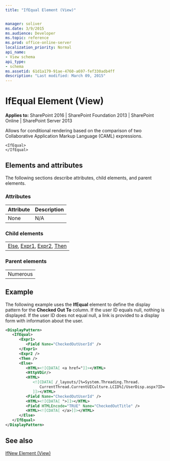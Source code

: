 ```yaml
---
title: "IfEqual Element (View)"


manager: soliver
ms.date: 3/9/2015
ms.audience: Developer
ms.topic: reference
ms.prod: office-online-server
localization_priority: Normal
api_name:
- View schema
api_type:
- schema
ms.assetid: 61d1a179-91ae-4760-a697-fef330adb4ff
description: "Last modified: March 09, 2015"
---
```


# IfEqual Element (View)

 
  
 **Applies to:** SharePoint 2016 | SharePoint Foundation 2013 | SharePoint Online | SharePoint Server 2013
  
Allows for conditional rendering based on the comparison of two Collaborative Application Markup Language (CAML) expressions.
  
```
<IfEqual>
</IfEqual>
```

## Elements and attributes

The following sections describe attributes, child elements, and parent elements.

### Attributes

|**Attribute**|**Description**|
|:-----|:-----|
|None  <br/> |N/A  <br/> |
   
### Child elements

||
|:-----|
|[Else](else-element-view.md), [Expr1](expr1-element-view.md), [Expr2](expr2-element-view.md), [Then](then-element-view.md)|
   
### Parent elements

||
|:-----|
|Numerous |
   
## Example

The following example uses the **IfEqual** element to define the display pattern for the **Checked Out To** column. If the user ID equals null, nothing is displayed. If the user ID does not equal null, a link is provided to a display form with information about the user. 
  
```XML
<DisplayPattern>
   <IfEqual>
      <Expr1>
         <Field Name="CheckedOutUserId" />
      </Expr1>
      <Expr2 />
      <Then />
      <Else>
         <HTML><![CDATA[ <a href="]]></HTML>
         <HttpVDir/>
         <HTML>
            <![CDATA[ /_layouts/[%=System.Threading.Thread.
               CurrentThread.CurrentUICulture.LCID%]/UserDisp.aspx?ID=
            ]]></HTML>
         <Field Name="CheckedOutUserId" />
         <HTML><![CDATA[ ">]]></HTML>
         <Field HTMLEncode="TRUE" Name="CheckedOutTitle" />
         <HTML><![CDATA[ </a>]]></HTML>
      </Else>
   </IfEqual>
</DisplayPattern>
```

## See also



[IfNew Element (View)](ifnew-element-view.md)

